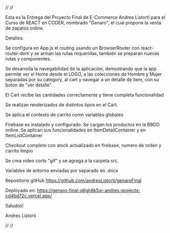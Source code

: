 // //

Esta es la Entrega del Proyecto Final de E-Commerce Andres Listorti para el Curso de REACT en CODER, nombrado "Genaro", el cual propone la venta de zapatos online.

Detalles:

Se configura en App.js el routing usando un BrowserRouter con react-router-dom y se arman las rutas requeridas, también se preparan nuevas rutas y componentes.

Se desarrolla la navegabilidad de la aplicación, demostrando que la app permite ver el Home desde el LOGO, a las colecciones de Hombre y Mujer separadas por su category, al cart y navegar a un detalle de item, con su boton de "ver detalle".

El Cart recibe las cantidades correctamente y tiene completa funcionalidad

Se realizan renderizados de distintos tipos en el Cart.

Se aplica el contexto de carrito comn variables globales

Firebase es instalado y configurado. Se cargan los productos en la BBDD online.
Se aplican sus funcionalidades en ItemDetailContainer y en ItemListContainer

Checkout completo con stock actualizado en firebase, numero de orden y carrito limpio

Se crea video corto "gif" y se agrega a la carpeta src.

Variables de entorno enviadas por separado en .docx

Repositorio gitHub https://github.com/andresListorti/genaroFinal

Deployado en: https://genaro-final-q6gh8k5xr-andres-projects-cd4bd72c.vercel.app/

Saludos!

Andres Listorti

// //
